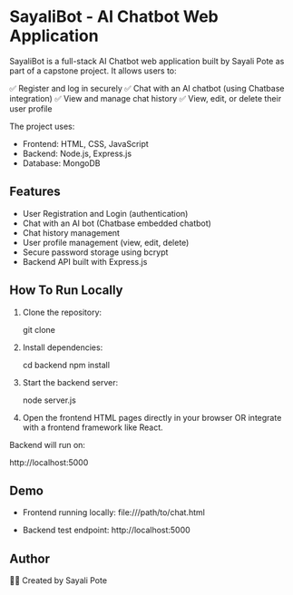 
# SayaliBot - AI Chatbot Web Application

SayaliBot is a full-stack AI Chatbot web application built by Sayali Pote as part of a capstone project. It allows users to:

✅ Register and log in securely
✅ Chat with an AI chatbot (using Chatbase integration)
✅ View and manage chat history
✅ View, edit, or delete their user profile

The project uses:
- Frontend: HTML, CSS, JavaScript
- Backend: Node.js, Express.js
- Database: MongoDB

## Features

- User Registration and Login (authentication)
- Chat with an AI bot (Chatbase embedded chatbot)
- Chat history management
- User profile management (view, edit, delete)
- Secure password storage using bcrypt
- Backend API built with Express.js

## How To Run Locally

1. Clone the repository:

   git clone <your-repo-url>

2. Install dependencies:

   cd backend
   npm install

3. Start the backend server:

   node server.js

4. Open the frontend HTML pages directly in your browser
   OR integrate with a frontend framework like React.

Backend will run on:

   http://localhost:5000

## Demo

- Frontend running locally:
   file:///path/to/chat.html

- Backend test endpoint:
   http://localhost:5000

## Author

👩‍💻 Created by Sayali Pote
